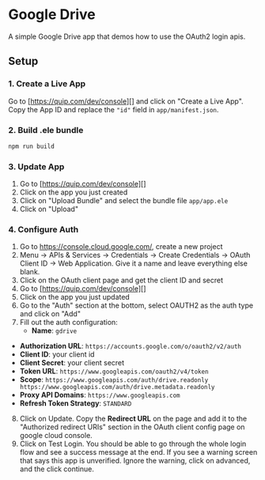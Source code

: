 # Google Drive

A simple Google Drive app that demos how to use the OAuth2 login apis.

## Setup

### 1. Create a Live App

Go to [https://quip.com/dev/console][] and click on "Create a Live App". Copy the App ID and replace the `"id"` field in `app/manifest.json`.

### 2. Build .ele bundle

```bash
npm run build
```

### 3. Update App

1. Go to [https://quip.com/dev/console][]
2. Click on the app you just created
3. Click on "Upload Bundle" and select the bundle file `app/app.ele`
4. Click on "Upload"

### 4. Configure Auth

1. Go to https://console.cloud.google.com/, create a new project
2. Menu -> APIs & Services -> Credentials -> Create Credentials -> OAuth Client ID -> Web Application. Give it a name and leave everything else blank.
3. Click on the OAuth client page and get the client ID and secret
4. Go to [https://quip.com/dev/console][]
5. Click on the app you just updated
6. Go to the "Auth" section at the bottom, select OAUTH2 as the auth type and click on "Add"
7. Fill out the auth configuration:
	- **Name**: `gdrive`
  - **Authorization URL**: `https://accounts.google.com/o/oauth2/v2/auth`
  - **Client ID**: your client id
  - **Client Secret**: your client secret
  - **Token URL**: `https://www.googleapis.com/oauth2/v4/token`
  - **Scope**: `https://www.googleapis.com/auth/drive.readonly https://www.googleapis.com/auth/drive.metadata.readonly`
  - **Proxy API Domains**: `https://www.googleapis.com`
  - **Refresh Token Strategy**: `STANDARD`
8. Click on Update. Copy the **Redirect URL** on the page and add it to the "Authorized redirect URIs" section in the OAuth client config page on google cloud console.
9. Click on Test Login. You should be able to go through the whole login flow and see a success message at the end. If you see a warning screen that says this app is unverified. Ignore the warning, click on advanced, and the click continue.
